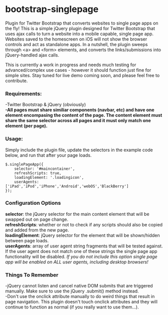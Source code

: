bootstrap-singlepage
====================

Plugin for Twitter Bootstrap that converts websites to single page apps on the fly! This is a simple jQuery plugin designed for Twitter Bootstrap that uses ajax calls to turn a website into a mobile capable, single page app. Websites saved to the homescreen on iOS will not show the browser controls and act as standalone apps. In a nutshell, the plugin sweeps through \<a\> and \<form\> elements, and converts the links/submissions into jQuery-handled ajax calls.  
  
This is currently a work in progress and needs much testing for advanced/complex use cases - however it should function just fine for simple sites. Stay tuned for live demo coming soon, and please feel free to contribute. 

### Requirements:  
-Twitter Bootstrap & jQuery (obviously)  
**-All pages must share similiar components (navbar, etc) and have one element encompasing the content of the page. The content element must share the same selector across all pages and it must only match one element (per page).**

### Usage:

Simply include the plugin file, update the selectors in the example code below, and run that after your page loads.  

    $.singlePageApp({
        selector: '#maincontainer',
        refreshScripts: true,
        loadingElement: '.loadingicon',
        userAgents: ['iPad','iPod','iPhone','Android','webOS','BlackBerry']
    });


### Configuration Options
**selector**: the jQuery selector for the main content element that will be swapped out on page change.  
**refreshScripts**: whether or not to check if any scripts should also be copied and added from the new page.  
**loadingElement**: jQuery selector for the element that will be shown/hidden between page loads.  
**userAgents**: array of user agent string fragments that will be tested against. If the user agent does not match one of these strings the single page app functionality will be disabled. *If you do not include this option single page app will be enabled on ALL user agents, including desktop browsers!*

### Things To Remember
-jQuery cannot listen and cancel native DOM submits that are triggered manually. Make sure to use the jQuery .submit() method instead.  
-Don't use the onclick attribute manually to do weird things that result in page navigation. This plugin doesn't touch onclick attributes and they will continue to function as normal (if you really want to use them...).



